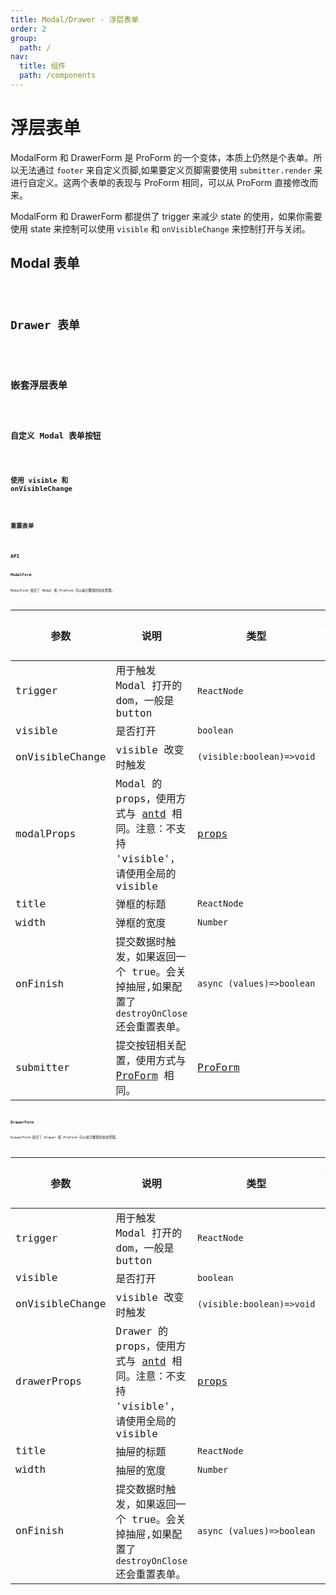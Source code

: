 ```yaml
---
title: Modal/Drawer - 浮层表单
order: 2
group:
  path: /
nav:
  title: 组件
  path: /components
---
```


# 浮层表单

ModalForm 和 DrawerForm 是 ProForm 的一个变体，本质上仍然是个表单。所以无法通过 `footer` 来自定义页脚,如果要定义页脚需要使用 `submitter.render` 来进行自定义。这两个表单的表现与 ProForm 相同，可以从 ProForm 直接修改而来。

ModalForm 和 DrawerForm 都提供了 trigger 来减少 state 的使用，如果你需要使用 state 来控制可以使用 `visible` 和 `onVisibleChange` 来控制打开与关闭。

## Modal 表单

<code src="./demos/modal-form.tsx"  background="#f5f5f5"  height="32px" title="Modal 表单" />

## Drawer 表单

<code src="./demos/drawer-form.tsx"  background="#f5f5f5" height="32px" title="Drawer 表单" />

## 嵌套浮层表单

<code src="./demos/drawer-form-nested.tsx" debug background="#f5f5f5" height="32px" title="Drawer Forms"/>

## 自定义 Modal 表单按钮

<code src="./demos/modal-form-submitter.tsx"  background="#f5f5f5" height="32px" title="自定义 Modal 表单按钮"/>

## 使用 visible 和 onVisibleChange

<code src="./demos/visible-on-visible-change.tsx"  background="#f5f5f5" height="32px" title="使用 visible 和 onVisibleChange"/>

## 重置表单

<code src="./demos/modal-form-reset.tsx"  background="#f5f5f5" height="32px" title="重置表单"/>

## API

### ModalForm

ModalForm 组合了 Modal 和 ProForm 可以减少繁琐的状态管理。

| 参数 | 说明 | 类型 | 默认值 |
| --- | --- | --- | --- |
| trigger | 用于触发 Modal 打开的 dom，一般是 button | `ReactNode` | - |
| visible | 是否打开 | `boolean` | - |
| onVisibleChange | visible 改变时触发 | `(visible:boolean)=>void` | - |
| modalProps | Modal 的 props，使用方式与 [antd](https://ant.design/components/modal-cn/) 相同。注意：不支持 'visible'，请使用全局的 visible | [props](https://ant.design/components/modal-cn/#API) | - |
| title | 弹框的标题 | `ReactNode` | - |
| width | 弹框的宽度 | `Number` | - |
| onFinish | 提交数据时触发，如果返回一个 true。会关掉抽屉,如果配置了 `destroyOnClose` 还会重置表单。 | `async (values)=>boolean` | - |
| submitter | 提交按钮相关配置，使用方式与[ProForm](https://procomponents.ant.design/components/form) 相同。 | [ProForm](https://procomponents.ant.design/components/form) | - |

### DrawerForm

DrawerForm 组合了 Drawer 和 ProForm 可以减少繁琐的状态管理。

| 参数 | 说明 | 类型 | 默认值 |
| --- | --- | --- | --- |
| trigger | 用于触发 Modal 打开的 dom，一般是 button | `ReactNode` | - |
| visible | 是否打开 | `boolean` | - |
| onVisibleChange | visible 改变时触发 | `(visible:boolean)=>void` | - |
| drawerProps | Drawer 的 props，使用方式与 [antd](https://ant.design/components/drawer-cn/) 相同。注意：不支持 'visible'，请使用全局的 visible | [props](https://ant.design/components/drawer-cn/#API) | - |
| title | 抽屉的标题 | `ReactNode` | - |
| width | 抽屉的宽度 | `Number` | - |
| onFinish | 提交数据时触发，如果返回一个 true。会关掉抽屉,如果配置了 `destroyOnClose` 还会重置表单。 | `async (values)=>boolean` | - |
